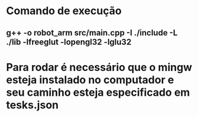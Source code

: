 # Comando de execução

## g++ -o robot_arm src/main.cpp -I ./include -L ./lib -lfreeglut -lopengl32 -lglu32

# Para rodar é necessário que o mingw esteja instalado no computador e seu caminho esteja especificado em tesks.json
